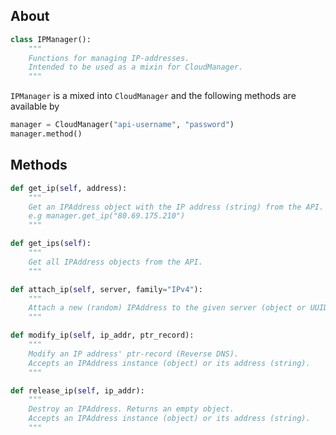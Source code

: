 ## About

```python
class IPManager():
	"""
	Functions for managing IP-addresses.
	Intended to be used as a mixin for CloudManager.
	"""
```

`IPManager` is a mixed into `CloudManager` and the following methods are available by

```python
manager = CloudManager("api-username", "password")
manager.method()
```

## Methods


```python
def get_ip(self, address):
	"""
	Get an IPAddress object with the IP address (string) from the API.
	e.g manager.get_ip("80.69.175.210")
	"""
```

```python
def get_ips(self):
	"""
	Get all IPAddress objects from the API.
	"""
```

```python
def attach_ip(self, server, family="IPv4"):
	"""
	Attach a new (random) IPAddress to the given server (object or UUID)
	"""
```
```python
def modify_ip(self, ip_addr, ptr_record):
	"""
	Modify an IP address' ptr-record (Reverse DNS).
	Accepts an IPAddress instance (object) or its address (string).
	"""
```

```python
def release_ip(self, ip_addr):
	"""
	Destroy an IPAddress. Returns an empty object.
	Accepts an IPAddress instance (object) or its address (string).
	"""
```
